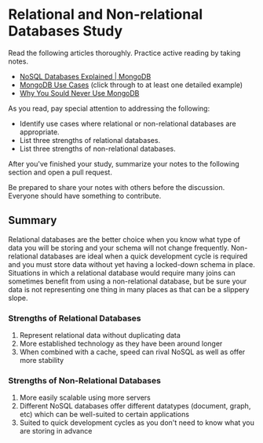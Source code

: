 # Relational and Non-relational Databases Study

Read the following articles thoroughly. Practice active reading by taking notes.

-   [NoSQL Databases Explained | MongoDB](https://www.mongodb.com/nosql-explained)
-   [MongoDB Use Cases](http://docs.mongodb.org/ecosystem/use-cases/) (click
    through to at least one detailed example)
-   [Why You Sould Never Use MongoDB](http://www.sarahmei.com/blog/2013/11/11/why-you-should-never-use-mongodb/)

As you read, pay special attention to addressing the following:

-   Identify use cases where relational or non-relational databases are
    appropriate.
-   List three strengths of relational databases.
-   List three strengths of non-relational databases.

After you've finished your study, summarize your notes to the following section
and open a pull request.

Be prepared to share your notes with others before the discussion. Everyone
should have something to contribute.

## Summary

Relational databases are the better choice when you know what type of data you
will be storing and your schema will not change frequently. Non-relational databases
are ideal when a quick development cycle is required and you must store data
without yet having a locked-down schema in place. Situations in which a relational database
would require many joins can sometimes benefit from using a non-relational database,
but be sure your data is not representing one thing in many places as that can
be a slippery slope.

### Strengths of Relational Databases

1. Represent relational data without duplicating data
2. More established technology as they have been around longer
3. When combined with a cache, speed can rival NoSQL as well as offer more stability

### Strengths of Non-Relational Databases

1. More easily scalable using more servers
2. Different NoSQL databases offer different datatypes (document, graph, etc) which can be well-suited to certain applications
3. Suited to quick development cycles as you don't need to know what you are storing in advance
